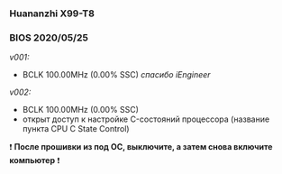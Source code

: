 ### Huananzhi X99-T8
### BIOS 2020/05/25
*v001:*
* BCLK 100.00MHz (0.00% SSC) *спасибо iEngineer*

*v002:*
* BCLK 100.00MHz (0.00% SSC)
* открыт доступ к настройке C-состояний процессора (название пункта CPU C State Control)

:exclamation: **После прошивки из под ОС, выключите, а затем снова включите компьютер** :exclamation:
